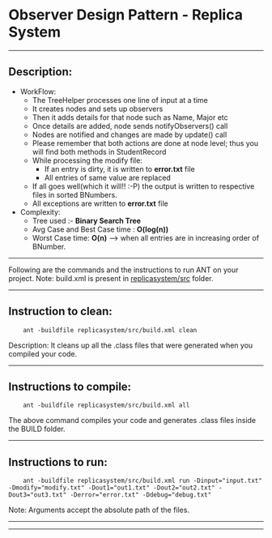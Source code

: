 # Observer Design Pattern - Replica System
-----------------------------------------------------------------------
## Description:
- WorkFlow:
    - The TreeHelper processes one line of input at a time
    - It creates nodes and sets up observers
    - Then it adds details for that node such as Name, Major etc
    - Once details are added, node sends notifyObservers() call
    - Nodes are notified and changes are made by update() call
    - Please remember that both actions are done at node level; thus you will find both methods in StudentRecord
    - While processing the modify file:
        - If an entry is dirty, it is written to **error.txt** file
        - All entries of same value are replaced
    - If all goes well(which it will!! :-P) the output is written to respective files in sorted BNumbers.
    - All exceptions are written to **error.txt** file
- Complexity:
    - Tree used :- **Binary Search Tree**
    - Avg Case and Best Case time : **O(log(n))**
    - Worst Case time: **O(n)** --> when all entries are in increasing order of BNumber.
-----------------------------------------------------------------------

Following are the commands and the instructions to run ANT on your project.
Note: build.xml is present in [replicasystem/src](./replicasystem/src/) folder.

-----------------------------------------------------------------------
## Instruction to clean: </br>

```commandline
    ant -buildfile replicasystem/src/build.xml clean
```

Description: It cleans up all the .class files that were generated when you compiled your code.

-----------------------------------------------------------------------
## Instructions to compile:

```commandline
    ant -buildfile replicasystem/src/build.xml all
```
The above command compiles your code and generates .class files inside the BUILD folder.

-----------------------------------------------------------------------
## Instructions to run:

```commandline
    ant -buildfile replicasystem/src/build.xml run -Dinput="input.txt" -Dmodify="modify.txt" -Dout1="out1.txt" -Dout2="out2.txt" -Dout3="out3.txt" -Derror="error.txt" -Ddebug="debug.txt"
```
Note: Arguments accept the absolute path of the files.

-----------------------------------------------------------------------
-----------------------------------------------------------------------
